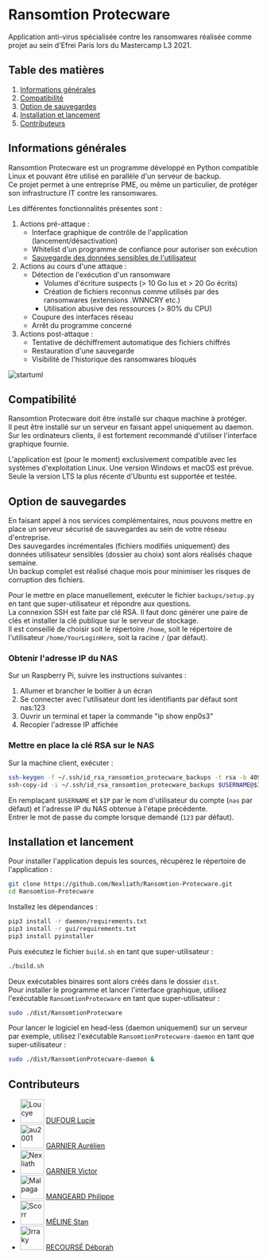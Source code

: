 # Ransomtion Protecware
Application anti-virus spécialisée contre les ransomwares réalisée comme projet au sein d'Efrei Paris lors du Mastercamp L3 2021.

## Table des matières
1. [Informations générales](#informations-générales)
2. [Compatibilité](#compatibilité)
3. [Option de sauvegardes](#option-de-sauvegardes)
4. [Installation et lancement](#installation-et-lancement)
5. [Contributeurs](#contributeurs)

## Informations générales
Ransomtion Protecware est un programme développé en Python compatible Linux et pouvant être utilisé en parallèle d'un serveur de backup.\
Ce projet permet à une entreprise PME, ou même un particulier, de protéger son infrastructure IT contre les ransomwares.

Les différentes fonctionnalités présentes sont :
1. Actions pré-attaque :
    * Interface graphique de contrôle de l'application (lancement/désactivation)
    * Whitelist d'un programme de confiance pour autoriser son exécution
    * [Sauvegarde des données sensibles de l'utilisateur](#option-de-sauvegardes)
2. Actions au cours d'une attaque :
    * Détection de l'exécution d'un ransomware
        - Volumes d'écriture suspects (> 10 Go lus et > 20 Go écrits)
        - Création de fichiers reconnus comme utilisés par des ransomwares (extensions .WNNCRY etc.)
        - Utilisation abusive des ressources (> 80% du CPU)
    * Coupure des interfaces réseau
    * Arrêt du programme concerné
3. Actions post-attaque :
    * Tentative de déchiffrement automatique des fichiers chiffrés
    * Restauration d'une sauvegarde
    * Visibilité de l'historique des ransomwares bloqués

![startuml](http://www.plantuml.com/plantuml/png/fPFFRXCn4CRlVefHERIDr21wJ15gqd832PK_TyUUP4szzdRiQIgXlWlNy1hxOemtObcL3K55Yf9e_Cqtttf-UvcofiorL-dMXKQJhe4J6fqGlgc5DhThYXpiLVIHOEwTmOLdL8j85cbNVUziSEigTmTpehZPrJzgNyUW7fNokCgG8r2HWNM49ZivKfoTTqbdP88NlVk5Tm5dGzkkCbr6RoyoFkJPmaiofMtjWakPdcim7FzwsgMRmXFN6OWUWqsgfDPXxH6ERdH8iIxF01yePZGRJNWaDmOm6vZEuEmCJgugwK82Bp-Cfw8vUHVNBfp2b9lfcpy4Cj85uzdYgDsNw4HwN4d4IEwE4Imce2vHYP5WwUCTjziqCkhVcm_4w4ERo5wA8xEUA0uPtc3AcaaQEC1IriFDYEcOQcWyhf3jshW9KpXPT0MeS6bZhQrszFJ2-_qFiis5rtkabzUOzEulU0GloOn3FnBpGCDmOl--VRvw1Je9NEXrC4Yz_DTE54WO-PfCtXOaKy6lYIxaD9b8UVurSfQszZju3PlAPVGkPJavAW7t7FTtqytlQHzvfF7-WxUtlrEL8TVjDgF9MB1ijm_jrd3tNjbZ3WCm9OR7LUwuYjmmxSXrGJfNsXI81LhK_308z3p_EL7x8uDbQ2YkITSrWebb8w7T_hVx9mnP5oB0oaSQAhTQ4TPIteV5UOV5a6k4fFaUrvei7g1Y_xoUZBz8XdIS_wPZ1hdlAVeeTA9Iwb5ToZ7N_YS0)

## Compatibilité
Ransomtion Protecware doit être installé sur chaque machine à protéger.\
Il peut être installé sur un serveur en faisant appel uniquement au daemon.\
Sur les ordinateurs clients, il est fortement recommandé d'utiliser l'interface graphique fournie.

L'application est (pour le moment) exclusivement compatible avec les systèmes d'exploitation Linux. Une version Windows et macOS est prévue.\
Seule la version LTS la plus récente d'Ubuntu est supportée et testée.

## Option de sauvegardes
En faisant appel à nos services complémentaires, nous pouvons mettre en place un serveur sécurisé de sauvegardes au sein de votre réseau d'entreprise.\
Des sauvegardes incrémentales (fichiers modifiés uniquement) des données utilisateur sensibles (dossier au choix) sont alors réalisés chaque semaine.\
Un backup complet est réalisé chaque mois pour minimiser les risques de corruption des fichiers.

Pour le mettre en place manuellement, exécuter le fichier `backups/setup.py` en tant que super-utilisateur et répondre aux questions.\
La connexion SSH est faite par clé RSA. Il faut donc générer une paire de clés et installer la clé publique sur le serveur de stockage.\
Il est conseillé de choisir soit le répertoire `/home`, soit le répertoire de l'utilisateur `/home/YourLoginHere`, soit la racine `/` (par défaut).

### Obtenir l'adresse IP du NAS

Sur un Raspberry Pi, suivre les instructions suivantes :
1. Allumer et brancher le boitier à un écran
2. Se connecter avec l'utilisateur dont les identifiants par défaut sont nas:123
3. Ouvrir un terminal et taper la commande "ip show enp0s3"
4. Recopier l'adresse IP affichée

### Mettre en place la clé RSA sur le NAS

Sur la machine client, exécuter :
```bash
ssh-keygen -f ~/.ssh/id_rsa_ransomtion_protecware_backups -t rsa -b 4096
ssh-copy-id -i ~/.ssh/id_rsa_ransomtion_protecware_backups $USERNAME@$IP
```
En remplaçant `$USERNAME` et `$IP` par le nom d'utilisateur du compte (`nas` par défaut) et l'adresse IP du NAS obtenue à l'étape précédente.\
Entrer le mot de passe du compte lorsque demandé (`123` par défaut).

## Installation et lancement
Pour installer l'application depuis les sources, récupérez le répertoire de l'application :
```bash
git clone https://github.com/Nexliath/Ransomtion-Protecware.git 
cd Ransomtion-Protecware
```

Installez les dépendances :
```bash
pip3 install -r daemon/requirements.txt
pip3 install -r gui/requirements.txt
pip3 install pyinstaller
```

Puis exécutez le fichier `build.sh` en tant que super-utilisateur :
```bash
./build.sh
```

Deux exécutables binaires sont alors créés dans le dossier `dist`.\
Pour installer le programme et lancer l'interface graphique, utilisez l'exécutable `RansomtionProtecware` en tant que super-utilisateur :
```bash
sudo ./dist/RansomtionProtecware
```

Pour lancer le logiciel en head-less (daemon uniquement) sur un serveur par exemple, utilisez l'exécutable `RansomtionProtecware-daemon` en tant que super-utilisateur :
```bash
sudo ./dist/RansomtionProtecware-daemon &
```

## Contributeurs

* <img src="https://avatars.githubusercontent.com/u/66913204?s=64&v=4" width="48" alt="Loucye" /> [DUFOUR    Lucie](https://github.com/Loucye)
* <img src="https://avatars.githubusercontent.com/u/6292584?s=64&v=4" width="48" alt="au2001" /> [GARNIER   Aurélien](https://github.com/au2001)
* <img src="https://avatars.githubusercontent.com/u/49352273?s=64&v=4" width="48" alt="Nexliath" /> [GARNIER   Victor](https://github.com/Nexliath)
* <img src="https://avatars.githubusercontent.com/u/56166579?s=64&v=4" width="48" alt="Malpaga" /> [MANGEARD  Philippe](https://github.com/Malpaga)
* <img src="https://avatars.githubusercontent.com/u/58551445?s=64&v=4" width="48" alt="Scorr" /> [MÉLINE    Stan](https://github.com/Sccor)
* <img src="https://avatars.githubusercontent.com/u/21981282?s=64&v=4" width="48" alt="Irraky" /> [RECOURSÉ  Déborah](https://github.com/Irraky)
